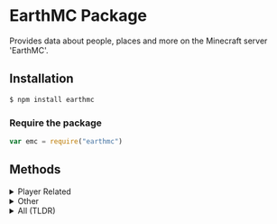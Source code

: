 # EarthMC Package

Provides data about people, places and more on the Minecraft server 'EarthMC'.

## Installation
```bash
$ npm install earthmc
```

### Require the package

```js
var emc = require("earthmc")
```

## Methods
<details>
<summary>Player Related</summary>
<p>

### Get All Players (Promise)
```js
var allPlayers = await emc.getAllPlayers().then(players => { return players })

console.log(allPlayers)

// Resident => {"x": 0, "y": 64, "z": 0, "isUnderground": true, "nickname": "PlayerNickname", "name": "PlayerName", "town": "TownName", "nation": "NationName", "rank": "RankName"}
// Townless Player => {"x": 0, "y": 64, "z": 0, "isUnderground": true, "nickname": "PlayerNickname", "name": "PlayerName"}
```

### Get Online Player (Promise)
```js
var player = await emc.getOnlinePlayer("PlayerName").then(player => { return player })

console.log(player)

// => { x: 0, y: 64, z: 0, isUnderground: true, nickname: 'PlayerNickname', name: 'PlayerName' } 
```

### Get Resident (Promise)
```js
var resident = await emc.getResident("ResidentName").then(resident => { return resident })

console.log(resident)

// => { name: 'ResidentName', townName: 'TownName', townNation: 'NationName', rank: 'Resident' }
// Ranks include Resident, Mayor and Nation Leader
```

### Get Townless (Promise)
```js
var townless = await emc.getTownless().then(array => { return array })

console.log(townless)

// => [{ x: 0, y: 64, z: 0, isUnderground: true, nickname: 'TownlessPlayer', name: 'TownlessPlayer' }, ...]
```

</p>
</details>  

<details>
<summary>Other</summary>
<p>

### Get Town (Promise)
```js
var town = await emc.getTown("TownName").then(town => { return town })

console.log(town)

// => { area: 975, x: -352, z: -9904, name: 'TownName', nation: 'NationName', mayor: 'MayorName', residents: ['Resident', 'OtherResident', ...], pvp: false, mobs: false, public: false, explosion: false, fire: false, capital: true }
```

### Get Nation (Promise)
```js
var nation = await emc.getNation("NationName").then(nation => { return nation })

console.log(nation)

// => { name: 'NationName', residents: ['Resident', 'OtherResident', ...], towns: ['Town', 'OtherTown', ...], king: 'KingName', capitalName: 'CapitalName', capitalX: -352, capitalZ: -9904, area: 7289 }
```

### Get Server Info (Promise)
```js
var serverInfo = await emc.getServerInfo().then(info => { return info })

console.log(serverInfo)

// => { serverOnline: true, online: 190, max: 200, towny: 139, townyOnline: true, storming: false, thundering: false, beta: 0, betaOnline: true, queue: 51 }
```

</p>
</details>  

<details>
<summary>All (TLDR)</summary>
<p>
<p>getTown, getTowns
<p>getNation, getNations
<p>getResident, getResidents
<p>getOnlinePlayer, getOnlinePlayers
<p>getAllPlayers
<p>getTownless
<p>getServerInfo
</p>
</details>  